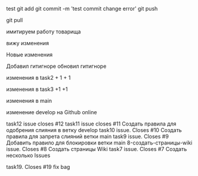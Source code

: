 test
git add
git commit -m 'test commit change error'
git push

git pull


имитируем работу товарища


вижу изменения

Новые изменения


Добавил гитигноре
обновил гитигноре

изменения в task2 + 1 + 1

изменения в task3 +1 +1

изменения в main

изменение develop на Github online

task12 issue closes #12
task11 issue closes #11 Создать правила для одобрения слияния в ветку develop
task10 issue. Closes #10 Создать правила для запрета слияний ветки main
task9 issue. Closes #9 Добавить правило для блокировки ветки main
8-создать-страницы-wiki issue. Closes #8 Создать страницы Wiki
task7 issue. Closes #7 Создать несколько Issues

task19. Closes #19 fix bag




